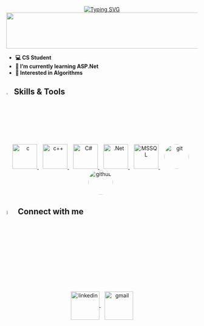  <p align="center">
<a href="https://git.io/typing-svg"><img src="https://readme-typing-svg.herokuapp.com?font=Carter+One&duration=3000&pause=1000&color=FF7A95&center=true&vCenter=true&random=false&width=600&height=80&lines=Hi+There!+%F0%9F%91%8B;I'm+Ammar+Gamal!;Backend+Developer" alt="Typing SVG" /></a>
  
<img src="https://github.com/Govindv7555/Govindv7555/blob/main/49e76e0596857673c5c80c85b84394c1.gif" width=1100px height=95px>
</p> 


- **💻 CS Student**
- **🌱 I’m currently learning <b>ASP.Net </b>**
- **👀 Interested in Algorithms**

## <img src="https://media2.giphy.com/media/QssGEmpkyEOhBCb7e1/giphy.gif?cid=ecf05e47a0n3gi1bfqntqmob8g9aid1oyj2wr3ds3mg700bl&rid=giphy.gif" width ="3%"> Skills & Tools
<p align="center"> 
<a href="https://www.w3schools.com/c/" target="_blank"> <img src="https://img.icons8.com/?size=512&id=40670&format=png" alt="c" width="65" height="65"/> </a> &ensp; 
<a href="https://www.w3schools.com/cpp/" target="_blank"> <img src="https://img.icons8.com/?size=512&id=40669&format=png" alt="c++" width="65" height="65"/> </a> &ensp; 
<a href="https://www.w3schools.com/cs/index.php" target="_blank"> <img src="https://img.icons8.com/?size=512&id=55251&format=png" alt="C#" width="65" height="65"/> </a> &ensp;
<a href="https://learn.microsoft.com/en-us/dotnet/fundamentals/" target="_blank"> <img src="https://img.icons8.com/?size=154&id=1BC75jFEBED6&format=png" alt=".Net" width="65" height="65"/> </a> &ensp;
<a href="https://learn.microsoft.com/en-us/sql/?view=sql-server-ver16" target="_blank"> <img src="https://img.icons8.com/?size=256&id=PxGe70dlNq7K&format=png" alt="MSSQL" width="65" height="65"/> </a> &ensp;
<a href="https://git-scm.com/" target="_blank"> <img src="https://img.icons8.com/?size=512&id=20906&format=png" alt="git" width="65" height="65" style="border-radius: 50%;"></a>&ensp;
<a href="https://github.com/" target="_blank"> <img src="https://img.icons8.com/?size=512&id=63777&format=png" alt="github" width="65" height="65" style="border-radius: 50%;"></a>&ensp;

</p>

## <img src="https://media.giphy.com/media/gIkM6hiJfvSIIJCnKy/giphy.gif" width="5%"> Connect with me
<p align="center">
<a href="https://www.linkedin.com/in/ammar-gamal-870611237/" target="_blank">
<img align="center" src="https://img.icons8.com/?size=512&id=67570&format=png" alt="linkedin" height="75" width="75" />
</a> &ensp;
<a href="mailto:ammarggmh2004@gmail.com" target="_blank">
<img align="center" src="https://img.icons8.com/?size=512&id=aZirgpcZkzvm&format=png" alt="gmail" height="75" width="75" />
</a>
</p>
<br/>

